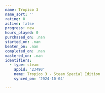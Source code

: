 ```yaml
---
name: Tropico 3
name_sort: ''
rating: 0
active: false
progress: new
hours_played: 0
purchased_on: .nan
started_on: .nan
beaten_on: .nan
completed_on: .nan
mastered_on: .nan
identifiers:
  - type: steam
    appid: '23490'
    name: Tropico 3 - Steam Special Edition
    synced_on: '2024-10-04'

---
```

